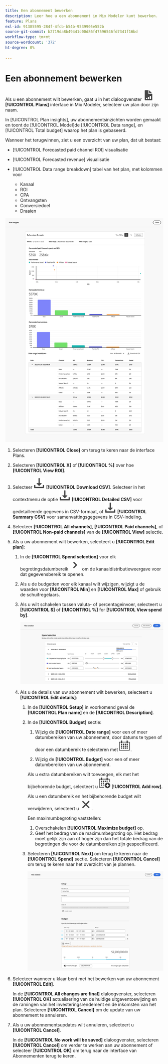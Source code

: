 ```yaml
---
title: Een abonnement bewerken
description: Leer hoe u een abonnement in Mix Modeler kunt bewerken.
feature: Plans
exl-id: 91385595-284f-4fcb-b54b-9539905e552b
source-git-commit: b2719da8b49441c00d86f47596546fd7341f16bd
workflow-type: tm+mt
source-wordcount: '372'
ht-degree: 0%

---
```


# Een abonnement bewerken

Als u een abonnement wilt bewerken, gaat u in het dialoogvenster ![PLan](../assets/icons/FileChart.svg) **[!UICONTROL Plans]** interface in Mix Modeler, selecteer uw plan door zijn naam.

In [!UICONTROL Plan insights], uw abonnementsinzichten worden gemaakt en toont de [!UICONTROL Model]de [!UICONTROL Data range], en [!UICONTROL Total budget] waarop het plan is gebaseerd.

Wanneer het terugwinnen, ziet u een overzicht van uw plan, dat uit bestaat:

- [!UICONTROL Forecasted paid channel ROI] visualisatie
- [!UICONTROL Forecasted revenue] visualisatie
- [!UICONTROL Data range breakdown] tabel van het plan, met kolommen voor

   - Kanaal
   - ROI
   - CPA
   - Ontvangsten
   - Conversiedoel
   - Draaien

![Overzicht van een plan](../assets/overview-plan.png)

1. Selecteren **[!UICONTROL Close]** om terug te keren naar de interface Plans.

1. Selecteren **[!UICONTROL X]** of **[!UICONTROL  %]** over hoe **[!UICONTROL View ROI]**.

1. Selecteer ![Downloaden](../assets/icons/Download.svg) **[!UICONTROL Download CSV]**. Selecteer in het contextmenu de optie ![Downloaden](../assets/icons/Download.svg) **[!UICONTROL Detailed CSV]** voor gedetailleerde gegevens in CSV-formaat, of ![Downloaden](../assets/icons/Download.svg) **[!UICONTROL Summary CSV]** voor samenvattingsgegevens in CSV-indeling.

1. Selecteer **[!UICONTROL All channels]**, **[!UICONTROL Paid channels]**, of **[!UICONTROL Non-paid channels]** van de **[!UICONTROL View]** selectie.

1. Als u uw abonnement wilt bewerken, selecteert u **[!UICONTROL Edit plan]**:

   1. In de **[!UICONTROL Spend selection]** voor elk begrotingsdatumbereik ![Chevron](../assets/icons/ChevronRight.svg) om de kanaaldistributieweergave voor dat gegevensbereik te openen.

   1. Als u de budgetten voor elk kanaal wilt wijzigen, wijzigt u de waarden voor **[!UICONTROL Min]** en **[!UICONTROL Max]** of gebruik de schuifregelaars.

   1. Als u wilt schakelen tussen valuta- of percentageinvoer, selecteert u **[!UICONTROL $]** of **[!UICONTROL %]** for **[!UICONTROL View spend by]**.

      ![Selectie doorlopen](../assets/spend-selection.png)

   1. Als u de details van uw abonnement wilt bewerken, selecteert u **[!UICONTROL Edit details]**:

      1. In de **[!UICONTROL Setup]** in voorkomend geval de **[!UICONTROL Plan name]** en de **[!UICONTROL Description]**.

      1. In de **[!UICONTROL Budget]** sectie:

         1. Wijzig de **[!UICONTROL Date range]** voor een of meer datumbereiken van uw abonnement, door datums te typen of door een datumbereik te selecteren met ![Kalender](../assets/icons/Calendar.svg).

         1. Wijzig de **[!UICONTROL Budget]** voor een of meer datumbereiken van uw abonnement.

         Als u extra datumbereiken wilt toevoegen, elk met het bijbehorende budget, selecteert u ![KalenderToevoegen](../assets/icons/CalendarAdd.svg) **[!UICONTROL Add row]**.

         Als u een datumbereik en het bijbehorende budget wilt verwijderen, selecteert u ![Sluiten](../assets/icons/Close.svg).

         Een maximumbegroting vaststellen:

         1. Overschakelen **[!UICONTROL Maximize budget]** op.
         1. Geef het bedrag van de maximumbegroting op. Het bedrag moet gelijk zijn aan of hoger zijn dan het totale bedrag van de begrotingen die voor de datumbereiken zijn gespecificeerd.

      1. Selecteren **[!UICONTROL Next]** om terug te keren naar de **[!UICONTROL Spend]** sectie. Selecteren **[!UICONTROL Cancel]** om terug te keren naar het overzicht van je plannen.

         ![Details abonnement](../assets/plan-details.png)


1. Selecteer wanneer u klaar bent met het bewerken van uw abonnement **[!UICONTROL Edit]**.

   In de **[!UICONTROL All changes are final]** dialoogvenster, selecteren **[!UICONTROL OK]** actualisering van de huidige uitgaventoewijzing en de ramingen van het investeringsrendement en de inkomsten van het plan. Selecteren **[!UICONTROL Cancel]** om de update van uw abonnement te annuleren.

1. Als u uw abonnementsupdates wilt annuleren, selecteert u **[!UICONTROL Cancel]**.

   In de **[!UICONTROL No work will be saved]** dialoogvenster, selecteren **[!UICONTROL Cancel]** om verder te werken aan uw abonnement of selecteer **[!UICONTROL OK]** om terug naar de interface van Abonnementen terug te keren.
